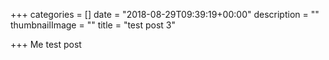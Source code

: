 +++
categories = []
date = "2018-08-29T09:39:19+00:00"
description = ""
thumbnailImage = ""
title = "test post 3"

+++
Me test post